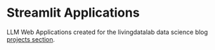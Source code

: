 # Streamlit Applications

LLM Web Applications created for the livingdatalab data science blog [projects section](https://livingdatalab.com/projects.html).
